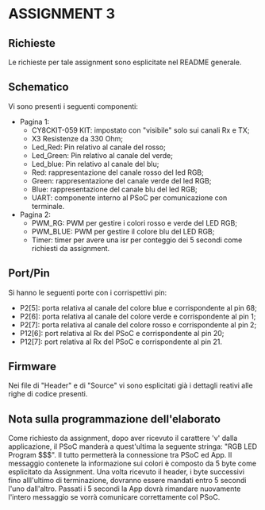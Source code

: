 # ASSIGNMENT 3
## Richieste
Le richieste per tale assignment sono esplicitate nel README generale.


## Schematico
Vi sono presenti i seguenti componenti:
- Pagina 1:
	- CY8CKIT-059 KIT: impostato con "visibile" solo sui canali Rx e TX;
	- X3 Resistenze da 330 Ohm;
	- Led_Red: Pin relativo al canale del rosso;
	- Led_Green: Pin relativo al canale del verde;
	- Led_blue: Pin relativo al canale del blu;
	- Red: rappresentazione del canale rosso del led RGB;
	- Green: rappresentazione del canale verde del led RGB;
	- Blue: rappresentazione del canale blu del led RGB;
	- UART: componente interno al PSoC per comunicazione con terminale.
- Pagina 2:
	- PWM_RG: PWM per gestire i colori rosso e verde del LED RGB;
	- PWM_BLUE: PWM per gestire il colore blu del LED RGB;
	- Timer: timer per avere una isr per conteggio dei 5 secondi come richiesti da assignment.


## Port/Pin
Si hanno le seguenti porte con i corrispettivi pin:
- P2[5]: porta relativa al canale del colore blue e corrispondente al pin 68;
- P2[6]: porta relativa al canale del colore verde e corrispondente al pin 1;
- P2[7]: porta relativa al canale del colore rosso e corrispondente al pin 2;
- P12[6]: port relativa al Rx del PSoC e corrispondente al pin 20;
- P12[7]: port relativa al Rx del PSoC e corrispondente al pin 21.


## Firmware
Nei file di "Header" e di "Source" vi sono esplicitati già i dettagli reativi alle righe di codice presenti.


## Nota sulla programmazione dell'elaborato
Come richiesto da assignment, dopo aver ricevuto il carattere 'v' dalla applicazione, il PSoC manderà a quest'ultima la seguente
stringa: "RGB LED Program $$$". Il tutto permetterà la connessione tra PSoC ed App.
Il messaggio contenete la informazione sui colori è composto da 5 byte come esplicitato da Assignment. Una volta ricevuto il
header, i byte successivi fino alll'ultimo di terminazione, dovranno essere mandati entro 5 secondi l'uno dall'altro. Passati
i 5 secondi la App dovrà rimandare nuovamente l'intero messaggio se vorrà comunicare correttamente col PSoC.
